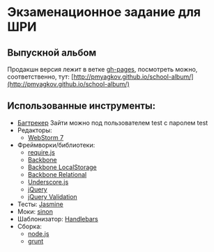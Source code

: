 # Экзаменационное задание для ШРИ
## Выпускной альбом

Продакшн версия лежит в ветке [gh-pages](https://github.com/pmyagkov/school-album/tree/gh-pages),
посмотреть можно, соответственно, тут: [http://pmyagkov.github.io/school-album/](http://pmyagkov.github.io/school-album/)

## Использованные инструменты:

* [Багтрекер](https://trello.com/b/SwHdYmqB/shri-exam)
Зайти можно под пользователем test с паролем test
* Редакторы:
    * [WebStorm 7](http://www.jetbrains.com/webstorm/)
* Фреймворки/библиотеки:
    * [require.js](http://requirejs.org/)
    * [Backbone](http://backbonejs.org/)
    * [Backbone LocalStorage](https://github.com/jeromegn/Backbone.localStorage)
    * [Backbone Relational](http://backbonerelational.org/)
    * [Underscore.js](http://underscorejs.org/)
    * [jQuery](http://jquery.com/)
    * [jQuery Validation](http://jqueryvalidation.org/)
* Тесты: [Jasmine](http://code.google.com/p/js-test-driver/)
* Моки: [sinon](http://sinonjs.org/)
* Шаблонизатор: [Handlebars](http://handlebarsjs.com)
* Сборка:
    * [node.js](http://nodejs.org/)
    * [grunt](http://gruntjs.com/)
    
